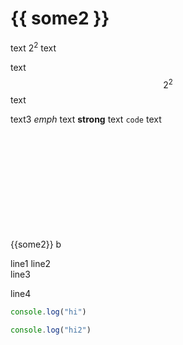 # {{ some2 }}

text $2^2$ text

text $$2^2$$ text

text3 *emph* text **strong** text `code` text

<?xml version="1.0" encoding="UTF-8" standalone="no"?>
<!DOCTYPE svg PUBLIC "-//W3C//DTD SVG 1.1//EN"
 "http://www.w3.org/Graphics/SVG/1.1/DTD/svg11.dtd">
<!-- Generated by graphviz version 2.43.0 (0)
 -->
<!-- Title: %3 Pages: 1 -->
<svg width="91pt" height="116pt"
 viewBox="0.00 0.00 91.00 116.00" xmlns="http://www.w3.org/2000/svg" xmlns:xlink="http://www.w3.org/1999/xlink">
<g id="graph0" class="graph" transform="scale(1 1) rotate(0) translate(4 112)">
<title>%3</title>
<!-- {{some2}} -->
<g id="node1" class="node">
<title>{{some2}}</title>
<polygon fill="none" stroke="black" points="63,-108 20,-108 20,-72 63,-72 63,-108"/>
<text text-anchor="middle" x="41.5" y="-86.3" font-family="Times,serif" font-size="14.00">{{some2}}</text>
</g>
<!-- b -->
<g id="node2" class="node">
<title>b</title>
<polygon fill="none" stroke="black" points="63,-36 20,-36 20,0 63,0 63,-36"/>
<text text-anchor="middle" x="41.5" y="-14.3" font-family="Times,serif" font-size="14.00">b</text>
</g>
<!-- {{some2}}&#45;&gt;b -->
<g id="edge1" class="edge">
<title>{{some2}}&#45;&gt;b</title>
<path fill="none" stroke="black" d="M41.5,-71.7C41.5,-63.98 41.5,-54.71 41.5,-46.11"/>
<polygon fill="black" stroke="black" points="45,-46.1 41.5,-36.1 38,-46.1 45,-46.1"/>
</g>
</g>
</svg>


<div x-data="{{ some }}" x-text="message"></div>

line1
line2  
line3

line4

```javascript
console.log("hi")
```

```javascript
console.log("hi2")
```
